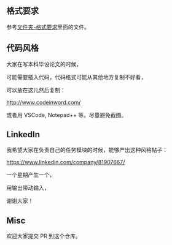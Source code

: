 

## 格式要求

参考[文件夹-格式要求](格式要求)里面的文件。

## 代码风格

大家在写本科毕设论文的时候，

可能需要插入代码，代码格式可能从其他地方复制不好看，

可以放在这儿然后复制：

http://www.codeinword.com/

或者用 VSCode, Notepad++ 等。尽量避免截图。

## LinkedIn

我希望大家在负责自己的任务模块的时候，能够产出这种风格帖子：

https://www.linkedin.com/company/81907667/

一个星期产生一个，

用输出带动输入，

谢谢大家！

## Misc

欢迎大家提交 PR 到这个仓库。


